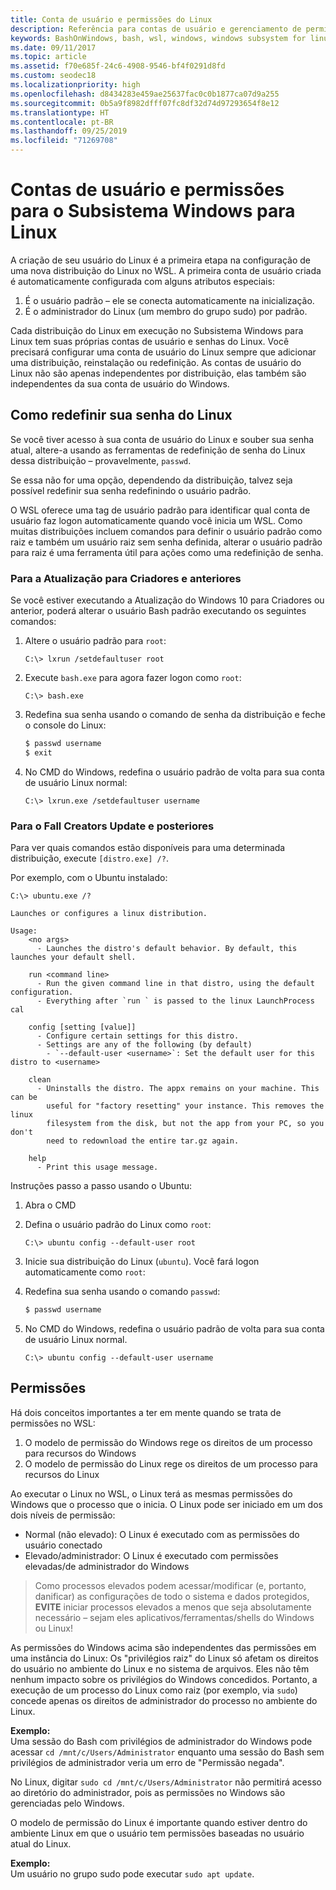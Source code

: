 ```yaml
---
title: Conta de usuário e permissões do Linux
description: Referência para contas de usuário e gerenciamento de permissões com o Subsistema Windows para Linux.
keywords: BashOnWindows, bash, wsl, windows, windows subsystem for linux, windowssubsystem, ubuntu, user accounts
ms.date: 09/11/2017
ms.topic: article
ms.assetid: f70e685f-24c6-4908-9546-bf4f0291d8fd
ms.custom: seodec18
ms.localizationpriority: high
ms.openlocfilehash: d8434283e459ae25637fac0c0b1877ca07d9a255
ms.sourcegitcommit: 0b5a9f8982dfff07fc8df32d74d97293654f8e12
ms.translationtype: HT
ms.contentlocale: pt-BR
ms.lasthandoff: 09/25/2019
ms.locfileid: "71269708"
---
```

# <a name="user-accounts-and-permissions-for-windows-subsystem-for-linux"></a>Contas de usuário e permissões para o Subsistema Windows para Linux

A criação de seu usuário do Linux é a primeira etapa na configuração de uma nova distribuição do Linux no WSL.  A primeira conta de usuário criada é automaticamente configurada com alguns atributos especiais:

1. É o usuário padrão – ele se conecta automaticamente na inicialização.
1. É o administrador do Linux (um membro do grupo sudo) por padrão.

Cada distribuição do Linux em execução no Subsistema Windows para Linux tem suas próprias contas de usuário e senhas do Linux.  Você precisará configurar uma conta de usuário do Linux sempre que adicionar uma distribuição, reinstalação ou redefinição.  As contas de usuário do Linux não são apenas independentes por distribuição, elas também são independentes da sua conta de usuário do Windows.

## <a name="resetting-your-linux-password"></a>Como redefinir sua senha do Linux

Se você tiver acesso à sua conta de usuário do Linux e souber sua senha atual, altere-a usando as ferramentas de redefinição de senha do Linux dessa distribuição – provavelmente, `passwd`.

Se essa não for uma opção, dependendo da distribuição, talvez seja possível redefinir sua senha redefinindo o usuário padrão.

O WSL oferece uma tag de usuário padrão para identificar qual conta de usuário faz logon automaticamente quando você inicia um WSL.  Como muitas distribuições incluem comandos para definir o usuário padrão como raiz e também um usuário raiz sem senha definida, alterar o usuário padrão para raiz é uma ferramenta útil para ações como uma redefinição de senha.

### <a name="for-creators-update-and-earlier"></a>Para a Atualização para Criadores e anteriores
Se você estiver executando a Atualização do Windows 10 para Criadores ou anterior, poderá alterar o usuário Bash padrão executando os seguintes comandos:

1. Altere o usuário padrão para `root`:

    ```console
    C:\> lxrun /setdefaultuser root
    ```

1. Execute `bash.exe` para agora fazer logon como `root`:

    ```console
    C:\> bash.exe
    ```

1. Redefina sua senha usando o comando de senha da distribuição e feche o console do Linux:

    ```BASH
    $ passwd username
    $ exit
    ```

1. No CMD do Windows, redefina o usuário padrão de volta para sua conta de usuário Linux normal:

    ```console
    C:\> lxrun.exe /setdefaultuser username
    ```

### <a name="for-fall-creators-update-and-later"></a>Para o Fall Creators Update e posteriores
Para ver quais comandos estão disponíveis para uma determinada distribuição, execute `[distro.exe] /?`.
    
Por exemplo, com o Ubuntu instalado:

```console
C:\> ubuntu.exe /?

Launches or configures a linux distribution.

Usage:
    <no args>
      - Launches the distro's default behavior. By default, this launches your default shell.

    run <command line>
      - Run the given command line in that distro, using the default configuration.
      - Everything after `run ` is passed to the linux LaunchProcess cal

    config [setting [value]]
      - Configure certain settings for this distro.
      - Settings are any of the following (by default)
        - `--default-user <username>`: Set the default user for this distro to <username>

    clean
      - Uninstalls the distro. The appx remains on your machine. This can be
        useful for "factory resetting" your instance. This removes the linux
        filesystem from the disk, but not the app from your PC, so you don't
        need to redownload the entire tar.gz again.

    help
      - Print this usage message.
```

Instruções passo a passo usando o Ubuntu:

1. Abra o CMD
1. Defina o usuário padrão do Linux como `root`:

    ```console
    C:\> ubuntu config --default-user root
    ```    

1. Inicie sua distribuição do Linux (`ubuntu`).  Você fará logon automaticamente como `root`:

1. Redefina sua senha usando o comando `passwd`:

    ```BASH
    $ passwd username
    ```

1. No CMD do Windows, redefina o usuário padrão de volta para sua conta de usuário Linux normal.

    ```console
    C:\> ubuntu config --default-user username
    ```

## <a name="permissions"></a>Permissões

Há dois conceitos importantes a ter em mente quando se trata de permissões no WSL:

1. O modelo de permissão do Windows rege os direitos de um processo para recursos do Windows
2. O modelo de permissão do Linux rege os direitos de um processo para recursos do Linux

Ao executar o Linux no WSL, o Linux terá as mesmas permissões do Windows que o processo que o inicia. O Linux pode ser iniciado em um dos dois níveis de permissão:

* Normal (não elevado): O Linux é executado com as permissões do usuário conectado
* Elevado/administrador: O Linux é executado com permissões elevadas/de administrador do Windows

> Como processos elevados podem acessar/modificar (e, portanto, danificar) as configurações de todo o sistema e dados protegidos, **EVITE** iniciar processos elevados a menos que seja absolutamente necessário – sejam eles aplicativos/ferramentas/shells do Windows ou Linux!

As permissões do Windows acima são independentes das permissões em uma instância do Linux: Os "privilégios raiz" do Linux só afetam os direitos do usuário no ambiente do Linux e no sistema de arquivos. Eles não têm nenhum impacto sobre os privilégios do Windows concedidos. Portanto, a execução de um processo do Linux como raiz (por exemplo, via `sudo`) concede apenas os direitos de administrador do processo no ambiente do Linux.

**Exemplo:**     
Uma sessão do Bash com privilégios de administrador do Windows pode acessar `cd /mnt/c/Users/Administrator` enquanto uma sessão do Bash sem privilégios de administrador veria um erro de "Permissão negada".

No Linux, digitar `sudo cd /mnt/c/Users/Administrator` não permitirá acesso ao diretório do administrador, pois as permissões no Windows são gerenciadas pelo Windows.

O modelo de permissão do Linux é importante quando estiver dentro do ambiente Linux em que o usuário tem permissões baseadas no usuário atual do Linux.

**Exemplo:**  
Um usuário no grupo sudo pode executar `sudo apt update`.
